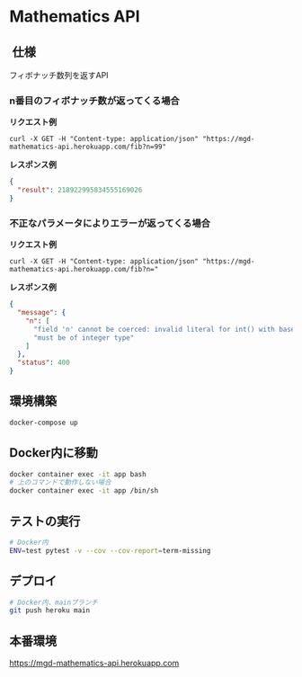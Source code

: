 # Mathematics API

##  仕様
フィボナッチ数列を返すAPI

### n番目のフィボナッチ数が返ってくる場合
**リクエスト例**
```
curl -X GET -H "Content-type: application/json" "https://mgd-mathematics-api.herokuapp.com/fib?n=99"
```
**レスポンス例**
```json
{
  "result": 218922995834555169026
}
```

### 不正なパラメータによりエラーが返ってくる場合
**リクエスト例**
```
curl -X GET -H "Content-type: application/json" "https://mgd-mathematics-api.herokuapp.com/fib?n="
```
**レスポンス例**
```json
{
  "message": {
    "n": [
      "field 'n' cannot be coerced: invalid literal for int() with base 10: ''",
      "must be of integer type"
    ]
  },
  "status": 400
}
```

## 環境構築
```bash
docker-compose up
```

## Docker内に移動
```bash
docker container exec -it app bash
# 上のコマンドで動作しない場合
docker container exec -it app /bin/sh
```

## テストの実行
```bash
# Docker内
ENV=test pytest -v --cov --cov-report=term-missing
```

## デプロイ
```bash
# Docker内、mainブランチ
git push heroku main
```

## 本番環境
https://mgd-mathematics-api.herokuapp.com
